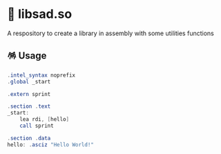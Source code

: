 # 🍞 libsad.so

A respository to create a library in assembly with some utilities functions

## 🪅 Usage

```as
.intel_syntax noprefix
.global _start

.extern sprint

.section .text
_start:
    lea rdi, [hello]
    call sprint

.section .data
hello: .asciz "Hello World!"
```
